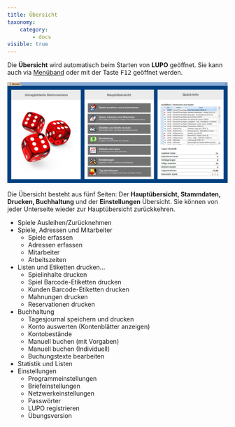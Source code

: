 ```yaml
---
title: Übersicht
taxonomy:
    category:
        - docs
visible: true
---
```


Die **Übersicht** wird automatisch beim Starten von **LUPO** geöffnet. Sie kann auch via [Menüband](/start/menuband-symbolleiste) oder mit der Taste <kbd>F12</kbd> geöffnet werden.

![Übersicht](../../images/uebersicht.png)

Die Übersicht besteht aus fünf Seiten: Der **Hauptübersicht, Stammdaten, Drucken, Buchhaltung** und der **Einstellungen** Übersicht. Sie können von jeder Unterseite wieder zur Hauptübersicht zurückkehren.
* Spiele Ausleihen/Zurücknehmen
* Spiele, Adressen und Mitarbeiter
    * Spiele erfassen
    * Adressen erfassen
    * Mitarbeiter
    * Arbeitszeiten
* Listen und Etiketten drucken...
    * Spielinhalte drucken
    * Spiel Barcode-Etiketten drucken
    * Kunden Barcode-Etiketten drucken
    * Mahnungen drucken
    * Reservationen drucken
* Buchhaltung
    * Tagesjournal speichern und drucken
    * Konto auswerten (Kontenblätter anzeigen)
    * Kontobestände
    * Manuell buchen (mit Vorgaben)
    * Manuell buchen (Individuell)
    * Buchungstexte bearbeiten
* Statistik und Listen
* Einstellungen
    * Programmeinstellungen
    * Briefeinstellungen
    * Netzwerkeinstellungen
    * Passwörter
    * LUPO registrieren
    * Übungsversion
